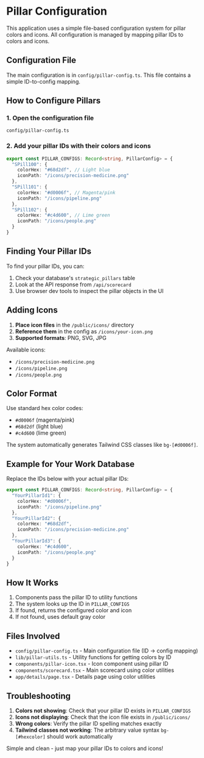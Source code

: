 # Pillar Configuration

This application uses a simple file-based configuration system for pillar colors and icons. All configuration is managed by mapping pillar IDs to colors and icons.

## Configuration File

The main configuration is in `config/pillar-config.ts`. This file contains a simple ID-to-config mapping.

## How to Configure Pillars

### 1. Open the configuration file
```
config/pillar-config.ts
```

### 2. Add your pillar IDs with their colors and icons
```typescript
export const PILLAR_CONFIGS: Record<string, PillarConfig> = {
  "SPill100": {
    colorHex: "#68d2df", // Light blue
    iconPath: "/icons/precision-medicine.png"
  },
  "SPill101": {
    colorHex: "#d0006f", // Magenta/pink
    iconPath: "/icons/pipeline.png"
  },
  "SPill102": {
    colorHex: "#c4d600", // Lime green
    iconPath: "/icons/people.png"
  }
}
```

## Finding Your Pillar IDs

To find your pillar IDs, you can:
1. Check your database's `strategic_pillars` table
2. Look at the API response from `/api/scorecard`
3. Use browser dev tools to inspect the pillar objects in the UI

## Adding Icons

1. **Place icon files** in the `/public/icons/` directory
2. **Reference them** in the config as `/icons/your-icon.png`
3. **Supported formats**: PNG, SVG, JPG

Available icons:
- `/icons/precision-medicine.png`
- `/icons/pipeline.png`
- `/icons/people.png`

## Color Format

Use standard hex color codes:
- `#d0006f` (magenta/pink)
- `#68d2df` (light blue)  
- `#c4d600` (lime green)

The system automatically generates Tailwind CSS classes like `bg-[#d0006f]`.

## Example for Your Work Database

Replace the IDs below with your actual pillar IDs:

```typescript
export const PILLAR_CONFIGS: Record<string, PillarConfig> = {
  "YourPillarId1": {
    colorHex: "#d0006f",
    iconPath: "/icons/pipeline.png"
  },
  "YourPillarId2": {
    colorHex: "#68d2df", 
    iconPath: "/icons/precision-medicine.png"
  },
  "YourPillarId3": {
    colorHex: "#c4d600",
    iconPath: "/icons/people.png"
  }
}
```

## How It Works

1. Components pass the pillar ID to utility functions
2. The system looks up the ID in `PILLAR_CONFIGS`
3. If found, returns the configured color and icon
4. If not found, uses default gray color

## Files Involved

- `config/pillar-config.ts` - Main configuration file (ID → config mapping)
- `lib/pillar-utils.ts` - Utility functions for getting colors by ID
- `components/pillar-icon.tsx` - Icon component using pillar ID
- `components/scorecard.tsx` - Main scorecard using color utilities
- `app/details/page.tsx` - Details page using color utilities

## Troubleshooting

1. **Colors not showing**: Check that your pillar ID exists in `PILLAR_CONFIGS`
2. **Icons not displaying**: Check that the icon file exists in `/public/icons/`
3. **Wrong colors**: Verify the pillar ID spelling matches exactly
4. **Tailwind classes not working**: The arbitrary value syntax `bg-[#hexcolor]` should work automatically

Simple and clean - just map your pillar IDs to colors and icons!